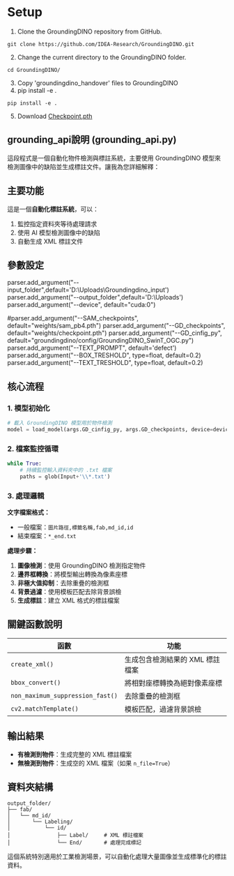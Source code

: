 # Setup
1. Clone the GroundingDINO repository from GitHub.
```
git clone https://github.com/IDEA-Research/GroundingDINO.git
```
2. Change the current directory to the GroundingDINO folder.
```
cd GroundingDINO/
```
3. Copy 'groundingdino_handover' files to GroundingDINO
4. pip install -e .
```
pip install -e .
```
5. Download [Checkpoint.pth](https://github.com/user-attachments/assets/651768aa-67f5-4ca4-8f8f-b7e0efc9b054)

## grounding_api說明 (grounding_api.py)

這段程式是一個自動化物件檢測與標註系統，主要使用 GroundingDINO 模型來檢測圖像中的缺陷並生成標註文件。讓我為您詳細解釋：

## 主要功能

這是一個**自動化標註系統**，可以：
1. 監控指定資料夾等待處理請求
2. 使用 AI 模型檢測圖像中的缺陷
3. 自動生成 XML 標註文件

## 參數設定
parser.add_argument("--input_folder",default='D:\\Uploads\\Groundingdino_input')
parser.add_argument("--output_folder",default='D:\\Uploads')
parser.add_argument("--device", default="cuda:0")

#parser.add_argument("--SAM_checkpoints", default="weights/sam_pb4.pth")
parser.add_argument("--GD_checkpoints", default="weights/checkpoint.pth")
parser.add_argument("--GD_cinfig_py", default="groundingdino/config/GroundingDINO_SwinT_OGC.py")
parser.add_argument("--TEXT_PROMPT", default='defect')
parser.add_argument("--BOX_TRESHOLD", type=float, default=0.2)
parser.add_argument("--TEXT_TRESHOLD",  type=float, default=0.2)
    
## 核心流程

### 1. 模型初始化
```python
# 載入 GroundingDINO 模型用於物件檢測
model = load_model(args.GD_cinfig_py, args.GD_checkpoints, device=device)
```

### 2. 檔案監控循環
```python
while True:
    # 持續監控輸入資料夾中的 .txt 檔案
    paths = glob(Input+'\\*.txt')
```

### 3. 處理邏輯

**文字檔案格式：**
- 一般檔案：`圖片路徑,標籤名稱,fab,md_id,id`
- 結束檔案：`*_end.txt`

**處理步驟：**
1. **圖像檢測**：使用 GroundingDINO 檢測指定物件
2. **邊界框轉換**：將模型輸出轉換為像素座標
3. **非極大值抑制**：去除重疊的檢測框
4. **背景過濾**：使用模板匹配去除背景誤檢
5. **生成標註**：建立 XML 格式的標註檔案

## 關鍵函數說明

| 函數 | 功能 |
|------|------|
| `create_xml()` | 生成包含檢測結果的 XML 標註檔案 |
| `bbox_convert()` | 將相對座標轉換為絕對像素座標 |
| `non_maximum_suppression_fast()` | 去除重疊的檢測框 |
| `cv2.matchTemplate()` | 模板匹配，過濾背景誤檢 |

## 輸出結果

- **有檢測到物件**：生成完整的 XML 標註檔案
- **無檢測到物件**：生成空的 XML 檔案（如果 `n_file=True`）

## 資料夾結構

```
output_folder/
├── fab/
│   └── md_id/
│       └── Labeling/
│           └── id/
│               ├── Label/     # XML 標註檔案
│               └── End/       # 處理完成標記
```

這個系統特別適用於工業檢測場景，可以自動化處理大量圖像並生成標準化的標註資料。
